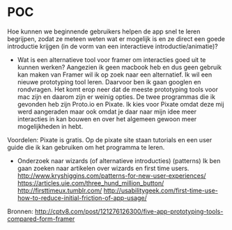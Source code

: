# POC
Hoe kunnen we beginnende gebruikers helpen de app snel te leren begrijpen, zodat ze meteen weten wat er mogelijk is en ze direct een goede introductie krijgen (in de vorm van een interactieve introductie/animatie)?

- Wat is een alternatieve tool voor framer om interacties goed uit te kunnen werken?
Aangezien ik geen macbook heb en dus geen gebruik kan maken van Framer wil ik op zoek naar een alternatief. Ik wil een nieuwe prototyping tool leren. Daarvoor ben ik gaan googlen en rondvragen. 
Het komt erop neer dat de meeste prototyping tools voor mac zijn en daarom zijn er weinig opties. De twee programmas die ik gevonden heb zijn Proto.io en Pixate. Ik kies voor Pixate omdat deze mij werd aangeraden maar ook omdat je daar naar mijn idee meer interacties in kan bouwen en over het algemeen gewoon meer mogelijkheden in hebt. 

Voordelen:
Pixate is gratis. 
Op de pixate site staan tutorials en een user guide die ik kan gebruiken om het programma te leren.


- Onderzoek naar wizards (of alternatieve introducties) (patterns)
Ik ben gaan zoeken naar artikelen over wizards en first time users. 
http://www.kryshiggins.com/patterns-for-new-user-experiences/
https://articles.uie.com/three_hund_million_button/
http://firsttimeux.tumblr.com/ 
http://usabilitygeek.com/first-time-use-how-to-reduce-initial-friction-of-app-usage/



Bronnen:
http://cptv8.com/post/121276126300/five-app-prototyping-tools-compared-form-framer

